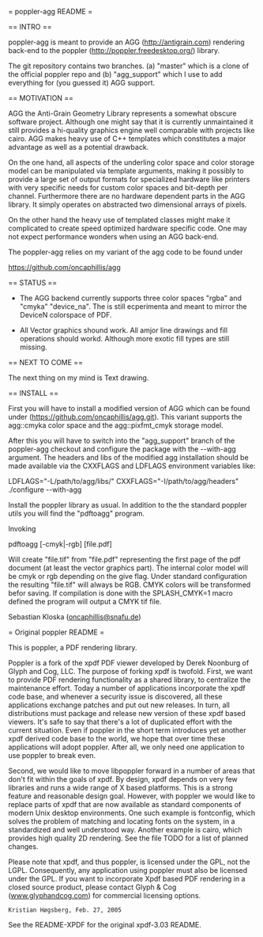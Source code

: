= poppler-agg README = 

== INTRO == 

poppler-agg  is   meant   to provide   an   AGG (http://antigrain.com)
rendering  back-end to  the poppler  (http://poppler.freedesktop.org/)
library.

The  git  repository contains  two  branches. (a) "master"  which is a
clone of  the official poppler repo  and (b) "agg_support" which I use
to add everything for (you guessed it) AGG support.

== MOTIVATION ==

AGG  the Anti-Grain Geometry   Library  represents a somewhat  obscure
software project.   Although  one  might   say that it   is  currently
unmaintained it still   provides  a hi-quality  graphics  engine  well
comparable  with projects like  cairo.   AGG makes   heavy use of  C++
templates which  constitutes a major advantage  as well as a potential
drawback.

On the one hand, all  aspects of the underling  color space and  color
storage  model can be  manipulated  via template arguments, making  it
possibly to   provide a large set   of output formats  for specialized
hardware  like  printers  with very specific   needs  for custom color
spaces  and bit-depth per  channel.  Furthermore there are no hardware
dependent parts in the AGG  library.  It simply operates on abstracted
two dimensional arrays of pixels.

On the other hand  the heavy use  of templated  classes might make  it
complicated to create speed  optimized hardware specific code. One may
not expect performance wonders when using an AGG back-end.

The poppler-agg relies on my variant of the agg code to be found under

https://github.com/oncaphillis/agg

== STATUS ==

* The AGG backend  currently supports three color spaces   "rgba"  and
  "cmyka" "device_na<N>". The is still ecperimenta and meant to mirror
  the DeviceN colorspace of PDF.   

* All Vector  graphics  shound work. 
  All amjor line drawings  and fill operations should workd.  Although
  more exotic fill types are still missing.
 
== NEXT TO COME ==

The next thing on my mind is Text drawing.

== INSTALL ==

First you will have to install a modified  version of AGG which can be
found under (https://github.com/oncaphillis/agg.git).     This variant
supports the agg::cmyka color space  and the agg::pixfmt_cmyk  storage
model.

After this you will  have to switch into  the "agg_support" branch  of
the poppler-agg checkout and configure the package with the --with-agg
argument. The headers and libs of the modified agg installation should
be made available via the  CXXFLAGS and LDFLAGS environment  variables
like:

  LDFLAGS="-L/path/to/agg/libs/" CXXFLAGS="-I/path/to/agg/headers" ./configure --with-agg
  
Install the poppler library as usual.  In addition to the the standard
poppler utils you will find the "pdftoagg" program.

  Invoking

  pdftoagg [-cmyk|-rgb] [file.pdf]

Will create "file.tif" from "file.pdf"  representing the first page of the
pdf document  (at least the  vector graphics part). The internal color
model will be cmyk or rgb depending on the  give flag. Under standard
configuration the  resulting "file.tif" will  always be RGB. CMYK colors
will  be transformed befor  saving. If compilation   is done with the 
SPLASH_CMYK=1 macro defined the program will output a CMYK tif file.

Sebastian Kloska (oncaphillis@snafu.de)

= Original poppler README =

This is poppler, a PDF rendering library.

Poppler is a fork of the xpdf PDF viewer developed by Derek Noonburg
of Glyph and Cog, LLC.  The purpose of forking xpdf is twofold.
First, we want to provide PDF rendering functionality as a shared
library, to centralize the maintenance effort.  Today a number of
applications incorporate the xpdf code base, and whenever a security
issue is discovered, all these applications exchange patches and put
out new releases.  In turn, all distributions must package and release
new version of these xpdf based viewers.  It's safe to say that
there's a lot of duplicated effort with the current situation.  Even if
poppler in the short term introduces yet another xpdf derived code
base to the world, we hope that over time these applications will
adopt poppler.  After all, we only need one application to use poppler
to break even.

Second, we would like to move libpoppler forward in a number of areas
that don't fit within the goals of xpdf.  By design, xpdf depends on
very few libraries and runs a wide range of X based platforms.  This
is a strong feature and reasonable design goal.  However, with poppler
we would like to replace parts of xpdf that are now available as
standard components of modern Unix desktop environments.  One such
example is fontconfig, which solves the problem of matching and
locating fonts on the system, in a standardized and well understood
way.  Another example is cairo, which provides high quality 2D
rendering.  See the file TODO for a list of planned changes.

Please note that xpdf, and thus poppler, is licensed under the GPL,
not the LGPL.  Consequently, any application using poppler must also
be licensed under the GPL.  If you want to incorporate Xpdf based PDF
rendering in a closed source product, please contact Glyph & Cog
(www.glyphandcog.com) for commercial licensing options.

	Kristian Høgsberg, Feb. 27, 2005


See the README-XPDF for the original xpdf-3.03 README.

